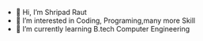 - 👋 Hi, I’m Shripad Raut 
- 👀 I’m interested in Coding, Programing,many more Skill 
- 🤖 I’m currently learning B.tech Computer Engineering 


<!---
shriraut03/shriraut03 is a ✨ special ✨ repository because its `README.md` (this file) appears on your GitHub profile.
You can click the Preview link to take a look at your changes.
--->
